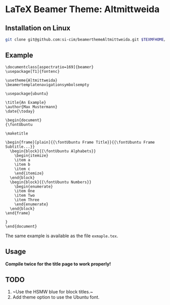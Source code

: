 # LaTeX Beamer Theme: Altmittweida

## Installation on Linux

```sh
git clone git@github.com:si-cim/beamerthemeAltmittweida.git $TEXMFHOME/tex/latex/beamerthemeAltmittweida
```

## Example

```
\documentclass[aspectratio=169]{beamer}
\usepackage[T1]{fontenc}

\usetheme{Altmittweida}
\beamertemplatenavigationsymbolsempty

\usepackage{ubuntu}

\title{An Example}
\author{Max Mustermann}
\date{\today}

\begin{document}
{\fontUbuntu

\maketitle

\begin{frame}[plain]{{\fontUbuntu Frame Title}}{{\fontUbuntu Frame Subtitle...}}
  \begin{block}{{\fontUbuntu Alphabets}}
    \begin{itemize}
    \item a
    \item b
    \item c
    \end{itemize}
  \end{block}
  \begin{block}{{\fontUbuntu Numbers}}
    \begin{enumerate}
    \item One
    \item Two
    \item Three
    \end{enumerate}
  \end{block}
\end{frame}

}
\end{document}
```

The same example is available as the file `exmaple.tex`.

## Usage

**Compile twice for the title page to work properly!**

## TODO

1. ~Use the HSMW blue for block titles.~
2. Add theme option to use the Ubuntu font.

